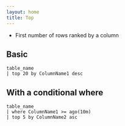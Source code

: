 ```yaml
---
layout: home
title: Top
---
```


- First number of rows ranked by a column

## Basic

```KQL
table_name
| top 20 by ColumnName1 desc
```

## With a conditional where

```KQL
table_name
| where ColumnName1 >= ago(10m)
| top 5 by ColumnName2 asc
```
